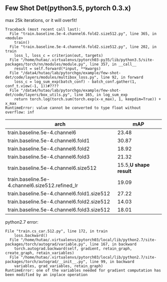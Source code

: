 ## Few Shot Det(**python3.5,  pytorch  0.3.x**)





max 25k iterations, or it will overfit!
```
Traceback (most recent call last):
  File "train.baseline.5e-4.channel6.fold2.size512.py", line 365, in <module>
    train()
  File "train.baseline.5e-4.channel6.fold2.size512.py", line 202, in train
    loss_l, loss_c = criterion(out, targets)
  File "/home/hutao/.virtualenvs/pytorch03-py35/lib/python3.5/site-packages/torch/nn/modules/module.py", line 357, in __call__
    result = self.forward(*input, **kwargs)
  File "/data4/hutao/lab/pytorchgo/example/few-shot-det/code/layers/modules/multibox_loss.py", line 92, in forward
    loss_c = log_sum_exp(batch_conf) - batch_conf.gather(1, conf_t.view(-1, 1))#????
  File "/data4/hutao/lab/pytorchgo/example/few-shot-det/code/layers/box_utils.py", line 165, in log_sum_exp
    return torch.log(torch.sum(torch.exp(x-x_max), 1, keepdim=True)) + x_max
RuntimeError: value cannot be converted to type float without overflow: inf
```
|arch|mAP|
|----|----|
train.baseline.5e-4.channel6|23.48|
train.baseline.5e-4.channel6.fold1|30.87|
train.baseline.5e-4.channel6.fold2|18.92|
train.baseline.5e-4.channel6.fold3|21.32|
train.baseline.5e-4.channel6.size512|15.5,**U shape result**|
train.baseline.5e-4.channel6.size512.refined_lr|19.09|
train.baseline.5e-4.channel6.fold1.size512|27.22|
train.baseline.5e-4.channel6.fold2.size512|14.03|
train.baseline.5e-4.channel6.fold3.size512|18.01|




python2.7 error:
```
File "train.cs_car.512.py", line 172, in train
    loss.backward()
  File "/home/hutao/.virtualenvs/pytorch03/local/lib/python2.7/site-packages/torch/autograd/variable.py", line 167, in backward
    torch.autograd.backward(self, gradient, retain_graph, create_graph, retain_variables)
  File "/home/hutao/.virtualenvs/pytorch03/local/lib/python2.7/site-packages/torch/autograd/__init__.py", line 99, in backward
    variables, grad_variables, retain_graph)
RuntimeError: one of the variables needed for gradient computation has been modified by an inplace operation
```